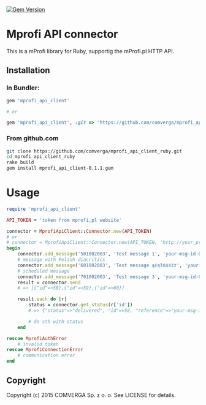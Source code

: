 [![Gem Version](https://badge.fury.io/rb/mprofi_api_client.svg)](http://badge.fury.io/rb/mprofi_api_client)

# Mprofi API connector

This is a mProfi library for Ruby, supportig the mProfi.pl HTTP API.


## Installation

### In Bundler:

```ruby
gem 'mprofi_api_client'

# or

gem 'mprofi_api_client', :git => 'https://github.com/comverga/mprofi_api_client_ruby.git'

```

### From github.com

```bash
git clone https://github.com/comverga/mprofi_api_client_ruby.git
cd mprofi_api_client_ruby
rake build
gem install mprofi_api_client-0.1.1.gem
```

# Usage

```ruby
require 'mprofi_api_client'

API_TOKEN = 'token from mprofi.pl website'

connector = MprofiApiClient::Connector.new(API_TOKEN)
# or
# connector = MprofiApiClient::Connector.new(API_TOKEN, 'http://your_proxy_host_address:8080/')
begin
    connector.add_message('501002003', 'Test message 1', 'your-msg-id-001')
    # message with Polish diacritics
    connector.add_message('601002003', 'Test message ąćęłńóśźż', 'your-msg-id-002', encoding: 'utf-8')
    # scheduled message
    connector.add_message('701002003', 'Test message 3', 'your-msg-id-003', date: '2022-08-30T12:00:00+02:00')
    result = connector.send
    # => [{"id"=>58},{"id"=>59},{"id"=>60}]

    result.each do |r|
        status = connector.get_status(r['id'])
        # => {"status"=>"delivered", "id"=>58, "reference"=>"your-msg-id-001", "ts"=>"2015-03-26T10:55:06.098Z"}

        # do sth with status
    end

rescue MprofiAuthError
    # invalid token
rescue MprofiConnectionError
    # communication error
end

```

## Copyright

Copyright (c) 2015 COMVERGA Sp. z o. o. See LICENSE for details.
